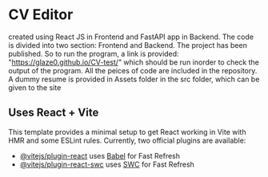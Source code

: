 # CV Editor
created using React JS in Frontend and FastAPI app in Backend. The code is divided into two section: Frontend and Backend.
The project has been published. So to run the program, a link is provided: "https://glaze0.github.io/CV-test/" which should be run inorder to check the output of the program.
All the peices of code are included in the repository.
A dummy resume is provided in Assets folder in the src folder, which can be given to the site 


## Uses React + Vite

This template provides a minimal setup to get React working in Vite with HMR and some ESLint rules.
Currently, two official plugins are available:

- [@vitejs/plugin-react](https://github.com/vitejs/vite-plugin-react/blob/main/packages/plugin-react) uses [Babel](https://babeljs.io/) for Fast Refresh
- [@vitejs/plugin-react-swc](https://github.com/vitejs/vite-plugin-react/blob/main/packages/plugin-react-swc) uses [SWC](https://swc.rs/) for Fast Refresh
